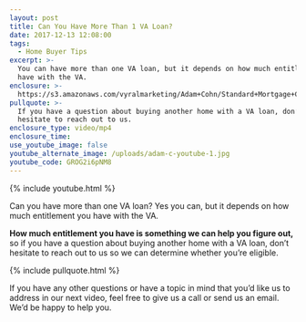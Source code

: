 ```yaml
---
layout: post
title: Can You Have More Than 1 VA Loan?
date: 2017-12-13 12:08:00
tags:
  - Home Buyer Tips
excerpt: >-
  You can have more than one VA loan, but it depends on how much entitlement you
  have with the VA.
enclosure: >-
  https://s3.amazonaws.com/vyralmarketing/Adam+Cohn/Standard+Mortgage+Company-+Can+You+Have+More+Than+1+VA+Loan%253F.mp4
pullquote: >-
  If you have a question about buying another home with a VA loan, don’t
  hesitate to reach out to us.
enclosure_type: video/mp4
enclosure_time:
use_youtube_image: false
youtube_alternate_image: /uploads/adam-c-youtube-1.jpg
youtube_code: GROG2i6pNM8
---
```



{% include youtube.html %}

Can you have more than one VA loan? Yes you can, but it depends on how much entitlement you have with the VA.

**How much entitlement you have is something we can help you figure out,** so if you have a question about buying another home with a VA loan, don’t hesitate to reach out to us so we can determine whether you’re eligible.

{% include pullquote.html %}

If you have any other questions or have a topic in mind that you’d like us to address in our next video, feel free to give us a call or send us an email. We’d be happy to help you.